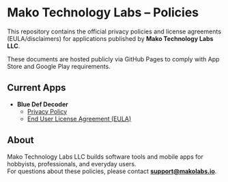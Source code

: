 # Mako Technology Labs – Policies

This repository contains the official privacy policies and license agreements (EULA/disclaimers) for applications published by **Mako Technology Labs LLC**.

These documents are hosted publicly via GitHub Pages to comply with App Store and Google Play requirements.

## Current Apps

- **Blue Def Decoder**
  - [Privacy Policy](https://YOUR_USERNAME.github.io/mako-policies/privacy.html)
  - [End User License Agreement (EULA)](https://YOUR_USERNAME.github.io/mako-policies/bluedef-eula.html)

## About

Mako Technology Labs LLC builds software tools and mobile apps for hobbyists, professionals, and everyday users.  
For questions about these policies, please contact **support@makolabs.io**.
